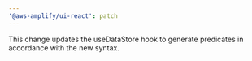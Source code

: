```yaml
---
'@aws-amplify/ui-react': patch
---
```


This change updates the useDataStore hook to generate predicates in accordance with the new syntax.
